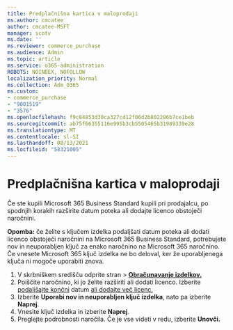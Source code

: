 ```yaml
---
title: Predplačnišna kartica v maloprodaji
ms.author: cmcatee
author: cmcatee-MSFT
manager: scotv
ms.date: ''
ms.reviewer: commerce_purchase
ms.audience: Admin
ms.topic: article
ms.service: o365-administration
ROBOTS: NOINDEX, NOFOLLOW
localization_priority: Normal
ms.collection: Adm_O365
ms.custom:
- commerce_purchase
- "9001519"
- "3576"
ms.openlocfilehash: f9c84853d30ca327cd12f06d2b802286b7ce1beb
ms.sourcegitcommit: ab75f66355116e995b3cb5505465b31989339e28
ms.translationtype: MT
ms.contentlocale: sl-SI
ms.lasthandoff: 08/13/2021
ms.locfileid: "58321005"
---
```

# <a name="retail-prepaid-card"></a>Predplačnišna kartica v maloprodaji

Če ste kupili Microsoft 365 Business Standard kupili pri prodajalcu, po spodnjih korakih razširite datum poteka ali dodajte licenco obstoječi naročnini.

**Opomba:** če želite s ključem izdelka podaljšati datum poteka ali dodati licenco obstoječi naročnini na Microsoft 365 Business Standard, potrebujete nov in neuporabljen ključ za enako naročnino na Microsoft 365 naročnino. Če vnesete Microsoft 365 ključ izdelka ne bo deloval, ker že uporabljenega ključa ni mogoče uporabiti znova.

1. V skrbniškem središču odprite stran  >  **[Obračunavanje izdelkov.](https://go.microsoft.com/fwlink/p/?linkid=842054)**
2. Poiščite naročnino, ki jo želite razširiti ali dodati licenco. Izberite [podaljšajte končni](https://go.microsoft.com/fwlink/p/?linkid=842054) datum [ali dodajte več licenc.](https://go.microsoft.com/fwlink/p/?linkid=842054)
3. Izberite **Uporabi nov in neuporabljen ključ izdelka**, nato pa izberite **Naprej**.
4. Vnesite ključ izdelka in izberite **Naprej**.
5. Preglejte podrobnosti naročila. Če je vse videti v redu, izberite **Unovči.**